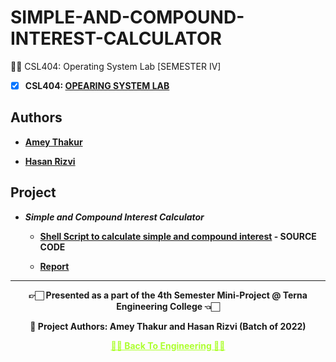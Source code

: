 # SIMPLE-AND-COMPOUND-INTEREST-CALCULATOR

 👍🏻 CSL404: Operating System Lab [SEMESTER IV]

 - [X] **CSL404: [OPEARING SYSTEM LAB](https://github.com/Amey-Thakur/OPERATING-SYSTEM-AND-OPERATING-SYSTEM-LAB)**


## Authors
  
   - **[Amey Thakur](https://github.com/Amey-Thakur)**
   
   - **[Hasan Rizvi](https://github.com/rizvihasan)**


## Project 

 - **_Simple and Compound Interest Calculator_**
  
   - **[Shell Script to calculate simple and compound interest](https://github.com/Amey-Thakur/SIMPLE-AND-COMPOUND-INTEREST-CALCULATOR/blob/main/Simple_%26_Compound_Interest_Calculator.sh) - SOURCE CODE**
 
   - **[Report](https://github.com/Amey-Thakur/OPERATING-SYSTEM-LAB/blob/main/Compound%20and%20Simple%20Interest%20Calculator%20Report.pdf)**

---

<p align="center"> <b> 👉🏻 Presented as a part of the 4th Semester Mini-Project @ Terna Engineering College 👈🏻 <b> </p>

<p align="center"> <b> 👷 Project Authors: Amey Thakur and Hasan Rizvi (Batch of 2022) <b> </p>
 
<p align="center"><a href='https://github.com/Amey-Thakur/ACHIEVEMENTS#engineering', style='color: greenyellow;'> ✌🏻 Back To Engineering ✌🏻</p>
